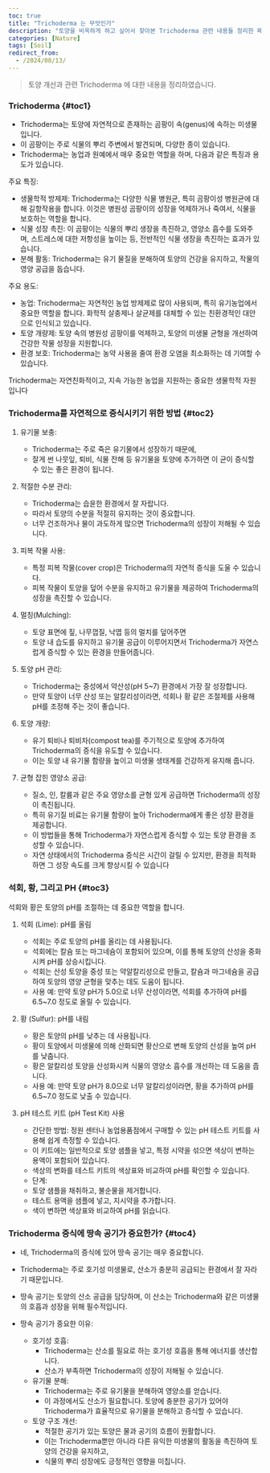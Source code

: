 ```yaml
---
toc: true
title: "Trichoderma 는 무엇인가"
description: "토양을 비옥하게 하고 싶어서 찾아본 Trichoderma 관련 내용들 정리한 페이지 입니다" 
categories: [Nature]
tags: [Soil]
redirect_from:
  - /2024/08/13/
---
```


> 토양 개선과 관련 Trichoderma 에 대한 내용을 정리하였습니다.

### Trichoderma {#toc1}

- Trichoderma는 토양에 자연적으로 존재하는 곰팡이 속(genus)에 속하는 미생물입니다.
- 이 곰팡이는 주로 식물의 뿌리 주변에서 발견되며, 다양한 종이 있습니다.
- Trichoderma는 농업과 원예에서 매우 중요한 역할을 하며, 다음과 같은 특징과 용도가 있습니다.

주요 특징:

- 생물학적 방제제: Trichoderma는 다양한 식물 병원균, 특히 곰팡이성 병원균에 대해 길항작용을 합니다.
이것은 병원성 곰팡이의 성장을 억제하거나 죽여서, 식물을 보호하는 역할을 합니다.
- 식물 성장 촉진: 이 곰팡이는 식물의 뿌리 생장을 촉진하고, 영양소 흡수를 도와주며, 스트레스에 대한 저항성을 높이는 등, 전반적인 식물 생장을 촉진하는 효과가 있습니다.
- 분해 활동: Trichoderma는 유기 물질을 분해하여 토양의 건강을 유지하고, 작물의 영양 공급을 돕습니다.

주요 용도:

- 농업: Trichoderma는 자연적인 농업 방제제로 많이 사용되며, 특히 유기농업에서 중요한 역할을 합니다. 화학적 살충제나 살균제를 대체할 수 있는 친환경적인 대안으로 인식되고 있습니다.
- 토양 개량제: 토양 속의 병원성 곰팡이를 억제하고, 토양의 미생물 균형을 개선하여 건강한 작물 성장을 지원합니다.
- 환경 보호: Trichoderma는 농약 사용을 줄여 환경 오염을 최소화하는 데 기여할 수 있습니다.

Trichoderma는 자연친화적이고, 지속 가능한 농업을 지원하는 중요한 생물학적 자원입니다

### Trichoderma를 자연적으로 증식시키기 위한 방법 {#toc2}

1. 유기물 보충:
    - Trichoderma는 주로 죽은 유기물에서 성장하기 때문에,
    - 잘게 썬 나뭇잎, 퇴비, 식물 잔해 등 유기물을 토양에 추가하면 이 균이 증식할 수 있는 좋은 환경이 됩니다.

2. 적절한 수분 관리:
    - Trichoderma는 습윤한 환경에서 잘 자랍니다.
    - 따라서 토양의 수분을 적절히 유지하는 것이 중요합니다.
    - 너무 건조하거나 물이 과도하게 많으면 Trichoderma의 성장이 저해될 수 있습니다.

3. 피복 작물 사용:
    - 특정 피복 작물(cover crop)은 Trichoderma의 자연적 증식을 도울 수 있습니다.
    - 피복 작물이 토양을 덮어 수분을 유지하고 유기물을 제공하여 Trichoderma의 성장을 촉진할 수 있습니다.

4. 멀칭(Mulching):
    - 토양 표면에 짚, 나무껍질, 낙엽 등의 멀치를 덮어주면
    - 토양 내 습도를 유지하고 유기물 공급이 이루어지면서 Trichoderma가 자연스럽게 증식할 수 있는 환경을 만들어줍니다.

5. 토양 pH 관리:
    - Trichoderma는 중성에서 약산성(pH 5~7) 환경에서 가장 잘 성장합니다.
    - 만약 토양이 너무 산성 또는 알칼리성이라면, 석회나 황 같은 조절제를 사용해 pH를 조정해 주는 것이 좋습니다.

6. 토양 개량:
    - 유기 퇴비나 퇴비차(compost tea)를 주기적으로 토양에 추가하여 Trichoderma의 증식을 유도할 수 있습니다.
    - 이는 토양 내 유기물 함량을 높이고 미생물 생태계를 건강하게 유지해 줍니다.

7. 균형 잡힌 영양소 공급:
    - 질소, 인, 칼륨과 같은 주요 영양소를 균형 있게 공급하면 Trichoderma의 성장이 촉진됩니다.
    - 특히 유기질 비료는 유기물 함량이 높아 Trichoderma에게 좋은 성장 환경을 제공합니다.
    - 이 방법들을 통해 Trichoderma가 자연스럽게 증식할 수 있는 토양 환경을 조성할 수 있습니다.
    - 자연 상태에서의 Trichoderma 증식은 시간이 걸릴 수 있지만, 환경을 최적화하면 그 성장 속도를 크게 향상시킬 수 있습니다

### 석회, 황, 그리고 PH {#toc3}

석회와 황은 토양의 pH를 조절하는 데 중요한 역할을 합니다.

1. 석회 (Lime): pH를 올림
    - 석회는 주로 토양의 pH를 올리는 데 사용됩니다.
    - 석회에는 칼슘 또는 마그네슘이 포함되어 있으며, 이를 통해 토양의 산성을 중화시켜 pH를 상승시킵니다.
    - 석회는 산성 토양을 중성 또는 약알칼리성으로 만들고, 칼슘과 마그네슘을 공급하여 토양의 영양 균형을 맞추는 데도 도움이 됩니다.
    - 사용 예: 만약 토양 pH가 5.0으로 너무 산성이라면, 석회를 추가하여 pH를 6.5~7.0 정도로 올릴 수 있습니다.

2. 황 (Sulfur): pH를 내림
    - 황은 토양의 pH를 낮추는 데 사용됩니다.
    - 황이 토양에서 미생물에 의해 산화되면 황산으로 변해 토양의 산성을 높여 pH를 낮춥니다.
    - 황은 알칼리성 토양을 산성화시켜 식물의 영양소 흡수를 개선하는 데 도움을 줍니다.
    - 사용 예: 만약 토양 pH가 8.0으로 너무 알칼리성이라면, 황을 추가하여 pH를 6.5~7.0 정도로 낮출 수 있습니다.

3. pH 테스트 키트 (pH Test Kit) 사용
    - 간단한 방법: 정원 센터나 농업용품점에서 구매할 수 있는 pH 테스트 키트를 사용해 쉽게 측정할 수 있습니다.
    - 이 키트에는 일반적으로 토양 샘플을 넣고, 특정 시약을 섞으면 색상이 변하는 용액이 포함되어 있습니다.
    - 색상의 변화를 테스트 키트의 색상표와 비교하여 pH를 확인할 수 있습니다.
    - 단계:
    - 토양 샘플을 채취하고, 불순물을 제거합니다.
    - 테스트 용액을 샘플에 넣고, 지시약을 추가합니다.
    - 색이 변하면 색상표와 비교하여 pH를 읽습니다.

### Trichoderma 증식에 땅속 공기가 중요한가? {#toc4}

- 네, Trichoderma의 증식에 있어 땅속 공기는 매우 중요합니다.
- Trichoderma는 주로 호기성 미생물로, 산소가 충분히 공급되는 환경에서 잘 자라기 때문입니다.
- 땅속 공기는 토양의 산소 공급을 담당하며, 이 산소는 Trichoderma와 같은 미생물의 호흡과 성장을 위해 필수적입니다.

- 땅속 공기가 중요한 이유:
  - 호기성 호흡:
    - Trichoderma는 산소를 필요로 하는 호기성 호흡을 통해 에너지를 생산합니다.
    - 산소가 부족하면 Trichoderma의 성장이 저해될 수 있습니다.
  - 유기물 분해:
    - Trichoderma는 주로 유기물을 분해하여 영양소를 얻습니다.
    - 이 과정에서도 산소가 필요합니다. 토양에 충분한 공기가 있어야 Trichoderma가 효율적으로 유기물을 분해하고 증식할 수 있습니다.
  - 토양 구조 개선:
    - 적절한 공기가 있는 토양은 물과 공기의 흐름이 원활합니다.
    - 이는 Trichoderma뿐만 아니라 다른 유익한 미생물의 활동을 촉진하여 토양의 건강을 유지하고,
    - 식물의 뿌리 성장에도 긍정적인 영향을 미칩니다.

